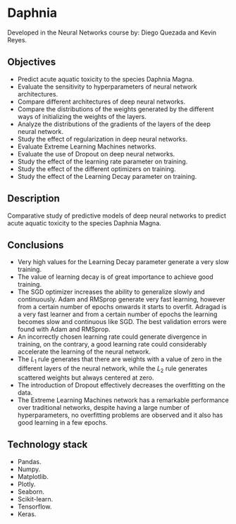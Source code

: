# Daphnia
Developed in the Neural Networks course by: Diego Quezada and Kevin Reyes.
## Objectives
- Predict acute aquatic toxicity to the species Daphnia Magna.
- Evaluate the sensitivity to hyperparameters of neural network architectures.
- Compare different architectures of deep neural networks.
- Compare the distributions of the weights generated by the different ways of initializing the weights of the layers.
- Analyze the distributions of the gradients of the layers of the deep neural network.
- Study the effect of regularization in deep neural networks.
- Evaluate Extreme Learning Machines networks.
- Evaluate the use of Dropout on deep neural networks.
- Study the effect of the learning rate parameter on training.
- Study the effect of the different optimizers on training.
- Study the effect of the Learning Decay parameter on training.

## Description
Comparative study of predictive models of deep neural networks to predict acute aquatic toxicity to the species Daphnia Magna.

## Conclusions
- Very high values ​​for the Learning Decay parameter generate a very slow training.
- The value of learning decay is of great importance to achieve good training.
- The SGD optimizer increases the ability to generalize slowly and continuously. Adam and RMSprop generate very fast learning, however from a certain number of epochs onwards it starts to overfit. Adragad is a very fast learner and from a certain number of epochs the learning becomes slow and continuous like SGD. The best validation errors were found with Adam and RMSprop.
- An incorrectly chosen learning rate could generate divergence in training, on the contrary, a good learning rate could considerably accelerate the learning of the neural network.
- The $L_1$ rule generates that there are weights with a value of zero in the different layers of the neural network, while the $L_2$ rule generates scattered weights but always centered at zero.
- The introduction of Dropout effectively decreases the overfitting on the data.
- The Extreme Learning Machines network has a remarkable performance over traditional networks, despite having a large number of hyperparameters, no overfitting problems are observed and it also has good learning in a few epochs.

## Technology stack
- Pandas.
- Numpy.
- Matplotlib.
- Plotly.
- Seaborn.
- Scikit-learn.
- Tensorflow.
- Keras.